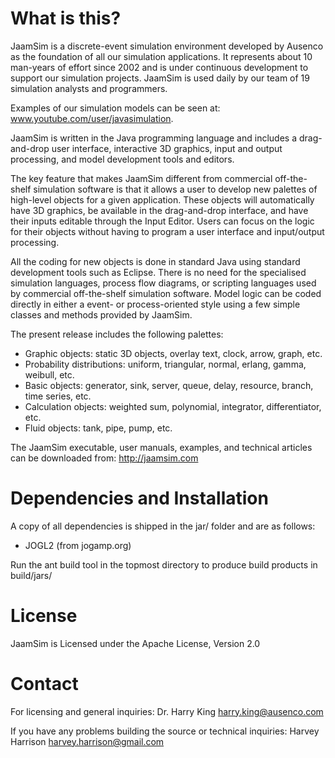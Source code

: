 # What is this?

JaamSim is a discrete-event simulation environment developed by Ausenco 
as the foundation of all our simulation applications. It 
represents about 10 man-years of effort since 2002 and is under 
continuous development to support our simulation projects. JaamSim is 
used daily by our team of 19 simulation analysts and programmers. 

Examples of our simulation models can be seen at: 
www.youtube.com/user/javasimulation. 

JaamSim is written in the Java programming language and includes a 
drag-and-drop user interface, interactive 3D graphics, input and output 
processing, and model development tools and editors. 

The key feature that makes JaamSim different from commercial off-the-shelf 
simulation software is that it allows a user to develop new palettes of 
high-level objects for a given application. These objects will automatically 
have 3D graphics, be available in the drag-and-drop interface, and have their 
inputs editable through the Input Editor. Users can focus on the logic for their 
objects without having to program a user interface and input/output processing. 

All the coding for new objects is done in standard Java using standard 
development tools such as Eclipse. There is no need for the specialised 
simulation languages, process flow diagrams, or scripting languages used by 
commercial off-the-shelf simulation software. Model logic can be coded directly 
in either a event- or process-oriented style using a few simple classes and 
methods provided by JaamSim.

The present release includes the following palettes:
- Graphic objects: static 3D objects, overlay text, clock, arrow, graph, etc.
- Probability distributions: uniform, triangular, normal, erlang, gamma, weibull, etc.
- Basic objects: generator, sink, server, queue, delay, resource, branch, time series, etc.
- Calculation objects: weighted sum, polynomial, integrator, differentiator, etc.
- Fluid objects: tank, pipe, pump, etc.

The JaamSim executable, user manuals, examples, and technical articles can be downloaded
from:
http://jaamsim.com

# Dependencies and Installation

A copy of all dependencies is shipped in the jar/ folder and are as follows:
- JOGL2 (from jogamp.org)

Run the ant build tool in the topmost directory to produce build products
in build/jars/

# License

JaamSim is Licensed under the Apache License, Version 2.0

# Contact

For licensing and general inquiries:
Dr. Harry King <harry.king@ausenco.com>

If you have any problems building the source or technical inquiries:
Harvey Harrison <harvey.harrison@gmail.com>
